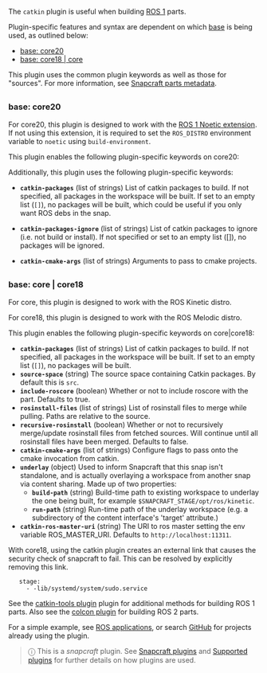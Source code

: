 The `catkin` plugin is useful when building [ROS 1](http://www.ros.org/) parts.

Plugin-specific features and syntax are dependent on which [base](/t/base-snaps/11198) is being used, as outlined below:

- [base: core20](#heading--core20)
- [base: core18 | core](#heading--core18)

This plugin uses the common plugin keywords as well as those for "sources". For more information, see [Snapcraft parts metadata](/t/snapcraft-parts-metadata/8336).


## <h3 id='heading--core20'>base: core20</h3>

For core20, this plugin is designed to work with the [ROS 1 Noetic extension](/t/the-ros-1-noetic-extension/20070).  If not using this extension, it is required to set the `ROS_DISTRO` environment variable to `noetic` using `build-environment`.

This plugin enables the following plugin-specific keywords on core20:

Additionally, this plugin uses the following plugin-specific keywords:

- **`catkin-packages`** (list of strings)
List of catkin packages to build. If not specified, all packages in the
workspace will be built. If set to an empty list (`[]`), no packages will
be built, which could be useful if you only want ROS debs in the snap.

- **`catkin-packages-ignore`** (list of strings)
List of catkin packages to ignore (i.e. not build or install). If not specified or set to an empty list ([]), no packages will be ignored.

- **`catkin-cmake-args`** (list of strings)
Arguments to pass to cmake projects.

## <h3 id='heading--core18'>base: core | core18</h3>

For core, this plugin is designed to work with the ROS Kinetic distro.

For core18, this plugin is designed to work with the ROS Melodic distro.

This plugin enables the following plugin-specific keywords on core|core18:

- **`catkin-packages`** (list of strings)
List of catkin packages to build. If not specified, all packages in the
workspace will be built. If set to an empty list (`[]`), no packages will
be built.
- **`source-space`** (string)
The source space containing Catkin packages. By default this is `src`.
- **`include-roscore`** (boolean)
Whether or not to include roscore with the part. Defaults to true.
- **`rosinstall-files`** (list of strings)
List of rosinstall files to merge while pulling. Paths are relative to
the source.
- **`recursive-rosinstall`** (boolean)
Whether or not to recursively merge/update rosinstall files from fetched
sources. Will continue until all rosinstall files have been merged.
Defaults to false.
- **`catkin-cmake-args`** (list of strings)
Configure flags to pass onto the cmake invocation from catkin.
- **`underlay`** (object)
Used to inform Snapcraft that this snap isn't standalone, and is actually
overlaying a workspace from another snap via content sharing. Made up of
two properties:
    - **`build-path`** (string)
Build-time path to existing workspace to underlay the one being built,
for example `$SNAPCRAFT_STAGE/opt/ros/kinetic`.
    - **`run-path`** (string)
Run-time path of the underlay workspace (e.g. a subdirectory of the
content interface's 'target' attribute.)
- **`catkin-ros-master-uri`** (string)
The URI to ros master setting the env variable ROS_MASTER_URI. Defaults
to `http://localhost:11311`.

With core18, using the catkin plugin creates an external link that causes the security check of snapcraft to fail. This can be resolved by explicitly removing this link.
```
   stage:
     - -lib/systemd/system/sudo.service
```

See the [catkin-tools plugin](/t/the-catkin-tools-plugin/8645) plugin for additional methods for building ROS 1 parts. Also see the [colcon plugin](/t/the-colcon-plugin/11895) for building ROS 2 parts.

For a simple example, see [ROS applications](/t/ros-applications/7822), or search [GitHub](https://github.com/search?q=path%3Asnapcraft.yaml+%22plugin%3A+catkin%22&type=Code) for projects already using the plugin.

> ⓘ  This is a *snapcraft* plugin. See [Snapcraft plugins](/t/snapcraft-plugins/4284) and [Supported plugins](/t/supported-plugins/8080) for further details on how plugins are used.